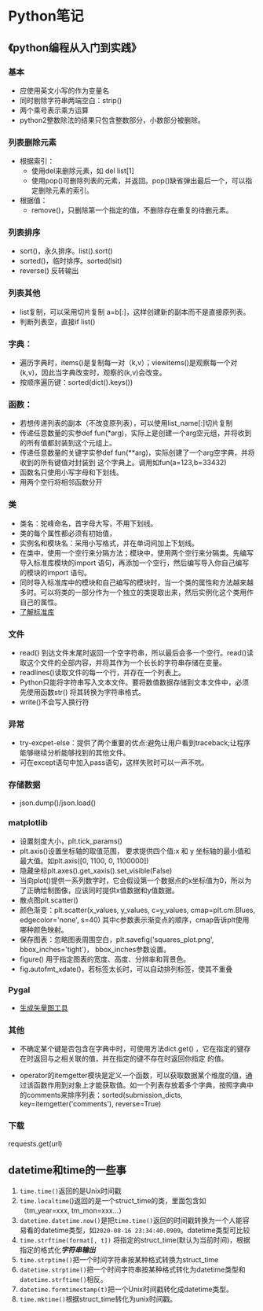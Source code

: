 # Python笔记

## 《python编程从入门到实践》
### 基本
* 应使用英文小写的作为变量名
* 同时剔除字符串两端空白：strip()
* 两个乘号表示乘方运算
* python2整数除法的结果只包含整数部分，小数部分被删除。
### 列表删除元素
* 根据索引：
	* 使用del来删除元素，如 del list[1]
	* 使用pop()可删除列表的元素，并返回。pop()缺省弹出最后一个，可以指定删除元素的索引。
* 根据值：
	* remove()，只删除第一个指定的值，不删除存在重复的待删元素。
### 列表排序
* sort()，永久排序。list().sort()
* sorted()，临时排序。sorted(lsit)
* reverse() 反转输出

### 列表其他
* list复制，可以采用切片复制 a=b[:]，这样创建新的副本而不是直接原列表。
* 判断列表空，直接if list()

### 字典：
* 遍历字典时，items()是复制每一对（k,v）；viewitems()是观察每一个对(k,v)，因此当字典改变时，观察的(k,v)会改变。
* 按顺序遍历键：sorted(dict().keys())

### 函数：
* 若想传递列表的副本（不改变原列表），可以使用list_name[:]切片复制
* 传递任意数量的实参def fun(\*arg)，实际上是创建一个arg空元组，并将收到的所有值都封装到这个元组上。
* 传递任意数量的关键字实参def fun(\*\*arg)，实际创建了一个arg空字典，并将收到的所有键值对封装到 这个字典上。调用如fun(a=123,b=33432)
* 函数名只使用小写字母和下划线。
* 用两个空行将相邻函数分开

### 类
* 类名：驼峰命名，首字母大写，不用下划线。
* 类的每个属性都必须有初始值，
* 实例名和模块名：采用小写格式，并在单词间加上下划线。
* 在类中，使用一个空行来分隔方法；模块中，使用两个空行来分隔类。先编写导入标准库模块的import 语句，再添加一个空行，然后编写导入你自己编写的模块的import 语句。
* 同时导入标准库中的模块和自己编写的模块时，当一个类的属性和方法越来越多时。可以将类的一部分作为一个独立的类提取出来，然后实例化这个类用作自己的属性。
* [了解标准库](https://pymotw.com/3/)

### 文件
* read() 到达文件末尾时返回一个空字符串，所以最后会多一个空行。read()读取这个文件的全部内容，并将其作为一个长长的字符串存储在变量。
* readlines()读取文件的每一个行，并存在一个列表上。
* Python只能将字符串写入文本文件。要将数值数据存储到文本文件中，必须先使用函数str() 将其转换为字符串格式。
* write()不会写入换行符

### 异常
* try-excpet-else：提供了两个重要的优点:避免让用户看到traceback;让程序能够继续分析能够找到的其他文件。
* 可在except语句中加入pass语句，这样失败时可以一声不吭。

### 存储数据
* json.dump()/json.load()

### matplotlib
* 设置刻度大小，plt.tick_params()
* plt.axis()设置坐标轴的取值范围， 要求提供四个值:x 和 y 坐标轴的最小值和最大值。如plt.axis([0, 1100, 0, 1100000])
* 隐藏坐标plt.axes().get_xaxis().set_visible(False)
* 当向plot()提供一系列数字时，它会假设第一个数据点的x坐标值为0，所以为了正确绘制图像，应该同时提供x值数据和y值数据。
* 散点图plt.scatter()
* 颜色渐变：plt.scatter(x_values, y_values, c=y_values, cmap=plt.cm.Blues, edgecolor='none', s=40)  其中c参数表示渐变点的顺序，cmap告诉plt使用哪种颜色映射。
* 保存图表：忽略图表周围空白，plt.savefig('squares_plot.png', bbox_inches='tight')， bbox_inches参数设置。
* figure() 用于指定图表的宽度、高度、分辨率和背景色。
* fig.autofmt_xdate()，若标签太长时，可以自动排列标签，使其不重叠

### Pygal
* [生成矢量图工具](http://www.pygal.org/en/stable/index.html)

### 其他
* 不确定某个键是否包含在字典中时，可使用方法dict.get() ，它在指定的键存在时返回与之相关联的值，并在指定的键不存在时返回你指定 的值。

* operator的itemgetter模块是定义一个函数，可以获取数据某个维度的值，通过该函数作用到对象上才能获取值。如一个列表存放着多个字典，按照字典中的comments来排序列表：sorted(submission_dicts, key=itemgetter('comments'), reverse=True)

###  下载
requests.get(url)



## datetime和time的一些事

1. `time.time()`返回的是Unix时间戳
2. `time.localtime`()返回的是一个struct_time的类，里面包含如（tm_year=xxx, tm_mon=xxx...）
3. `datetime.datetime.now()`是把`time.time()`返回的时间戳转换为一个人能容易看的datetime类型，如`2020-08-16 23:34:40.0909`。datetime类型可比较
4. `time.strftime(format[, t])` 将指定的struct_time(默认为当前时间)，根据指定的格式化***字符串输出***
5. `time.strptime()`把一个时间字符串按某种格式转换为struct_time
6. `datetime.strptime()`把一个时间字符串按某种格式转化为datetime类型和`datetime.strftime()`相反。
7. `datetime.formtimestamp(t)`把一个Unix时间戳转化成datetime类型。
8. `time.mktime()`根据struct_time转化为unix时间戳。



